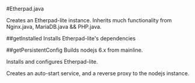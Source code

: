 #Etherpad.java

Creates an Etherpad-lite instance.  Inherits much functionality from Nginx.java, MariaDB.java && PHP.java.

##getInstalled
Installs Etherpad-lite's dependencies

##getPersistentConfig
Builds nodejs 6.x from mainline.

Installs and configures Etherpad-lite.

Creates an auto-start service, and a reverse proxy to the nodejs instance.
